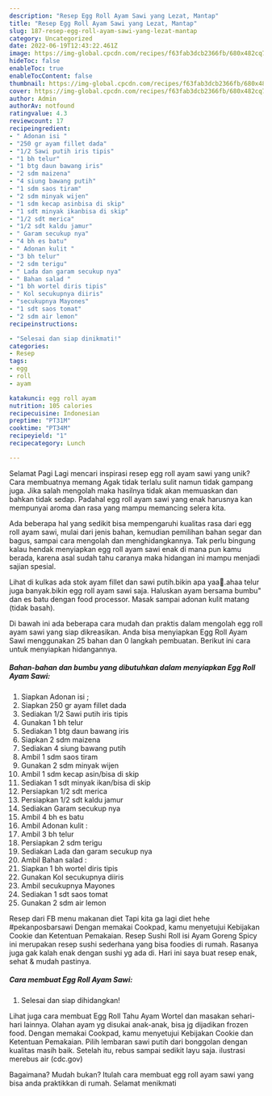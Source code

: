 ```yaml
---
description: "Resep Egg Roll Ayam Sawi yang Lezat, Mantap"
title: "Resep Egg Roll Ayam Sawi yang Lezat, Mantap"
slug: 187-resep-egg-roll-ayam-sawi-yang-lezat-mantap
category: Uncategorized
date: 2022-06-19T12:43:22.461Z
image: https://img-global.cpcdn.com/recipes/f63fab3dcb2366fb/680x482cq70/egg-roll-ayam-sawi-foto-resep-utama.jpg
hideToc: false
enableToc: true
enableTocContent: false
thumbnail: https://img-global.cpcdn.com/recipes/f63fab3dcb2366fb/680x482cq70/egg-roll-ayam-sawi-foto-resep-utama.jpg
cover: https://img-global.cpcdn.com/recipes/f63fab3dcb2366fb/680x482cq70/egg-roll-ayam-sawi-foto-resep-utama.jpg
author: Admin
authorAv: notfound
ratingvalue: 4.3
reviewcount: 17
recipeingredient:
- " Adonan isi "
- "250 gr ayam fillet dada"
- "1/2 Sawi putih iris tipis"
- "1 bh telur"
- "1 btg daun bawang iris"
- "2 sdm maizena"
- "4 siung bawang putih"
- "1 sdm saos tiram"
- "2 sdm minyak wijen"
- "1 sdm kecap asinbisa di skip"
- "1 sdt minyak ikanbisa di skip"
- "1/2 sdt merica"
- "1/2 sdt kaldu jamur"
- " Garam secukup nya"
- "4 bh es batu"
- " Adonan kulit "
- "3 bh telur"
- "2 sdm terigu"
- " Lada dan garam secukup nya"
- " Bahan salad "
- "1 bh wortel diris tipis"
- " Kol secukupnya diiris"
- "secukupnya Mayones"
- "1 sdt saos tomat"
- "2 sdm air lemon"
recipeinstructions:

- "Selesai dan siap dinikmati!"
categories:
- Resep
tags:
- egg
- roll
- ayam

katakunci: egg roll ayam 
nutrition: 105 calories
recipecuisine: Indonesian
preptime: "PT31M"
cooktime: "PT34M"
recipeyield: "1"
recipecategory: Lunch

---
```



Selamat Pagi Lagi mencari inspirasi resep egg roll ayam sawi yang unik? Cara membuatnya memang Agak tidak terlalu sulit namun tidak gampang juga. Jika salah mengolah maka hasilnya tidak akan memuaskan dan bahkan tidak sedap. Padahal egg roll ayam sawi yang enak harusnya kan mempunyai aroma dan rasa yang mampu memancing selera kita.


Ada beberapa hal yang sedikit bisa mempengaruhi kualitas rasa dari egg roll ayam sawi, mulai dari jenis bahan, kemudian pemilihan bahan segar dan bagus, sampai cara mengolah dan menghidangkannya. Tak perlu bingung kalau hendak menyiapkan egg roll ayam sawi enak di mana pun kamu berada, karena asal sudah tahu caranya maka hidangan ini mampu menjadi sajian spesial.

Lihat di kulkas ada stok ayam fillet dan sawi putih.bikin apa yaa🤔.ahaa telur juga banyak.bikin egg roll ayam sawi saja. Haluskan ayam bersama bumbu&#34; dan es batu dengan food processor. Masak sampai adonan kulit matang (tidak basah).


Di bawah ini ada beberapa cara mudah dan praktis dalam mengolah egg roll ayam sawi yang siap dikreasikan. Anda bisa menyiapkan Egg Roll Ayam Sawi menggunakan 25 bahan dan 0 langkah pembuatan. Berikut ini cara untuk menyiapkan hidangannya.

<!--inarticleads1-->

##### Bahan-bahan dan bumbu yang dibutuhkan dalam menyiapkan Egg Roll Ayam Sawi:

1. Siapkan  Adonan isi ;
1. Siapkan 250 gr ayam fillet dada
1. Sediakan 1/2 Sawi putih iris tipis
1. Gunakan 1 bh telur
1. Sediakan 1 btg daun bawang iris
1. Siapkan 2 sdm maizena
1. Sediakan 4 siung bawang putih
1. Ambil 1 sdm saos tiram
1. Gunakan 2 sdm minyak wijen
1. Ambil 1 sdm kecap asin/bisa di skip
1. Sediakan 1 sdt minyak ikan/bisa di skip
1. Persiapkan 1/2 sdt merica
1. Persiapkan 1/2 sdt kaldu jamur
1. Sediakan  Garam secukup nya
1. Ambil 4 bh es batu
1. Ambil  Adonan kulit :
1. Ambil 3 bh telur
1. Persiapkan 2 sdm terigu
1. Sediakan  Lada dan garam secukup nya
1. Ambil  Bahan salad :
1. Siapkan 1 bh wortel diris tipis
1. Gunakan  Kol secukupnya diiris
1. Ambil secukupnya Mayones
1. Sediakan 1 sdt saos tomat
1. Gunakan 2 sdm air lemon


Resep dari FB menu makanan diet Tapi kita ga lagi diet hehe #pekanposbarsawi Dengan memakai Cookpad, kamu menyetujui Kebijakan Cookie dan Ketentuan Pemakaian. Resep Sushi Roll isi Ayam Goreng Spicy ini merupakan resep sushi sederhana yang bisa foodies di rumah. Rasanya juga gak kalah enak dengan sushi yg ada di. Hari ini saya buat resep enak, sehat &amp; mudah pastinya. 

<!--inarticleads2-->

##### Cara membuat Egg Roll Ayam Sawi:


1. Selesai dan siap dihidangkan!

Lihat juga cara membuat Egg Roll Tahu Ayam Wortel dan masakan sehari-hari lainnya. Olahan ayam yg disukai anak-anak, bisa jg dijadikan frozen food. Dengan memakai Cookpad, kamu menyetujui Kebijakan Cookie dan Ketentuan Pemakaian. Pilih lembaran sawi putih dari bonggolan dengan kualitas masih baik. Setelah itu, rebus sampai sedikit layu saja. ilustrasi merebus air (cdc.gov) 

Bagaimana? Mudah bukan? Itulah cara membuat egg roll ayam sawi yang bisa anda praktikkan di rumah. Selamat menikmati
